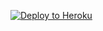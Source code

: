 ﻿
<p><a href="https://dashboard.heroku.com/new?template=https://github.com/onerns/0516-xray2.git"> <img src="https://www.herokucdn.com/deploy/button.svg" alt="Deploy to Heroku" /></a></p>
